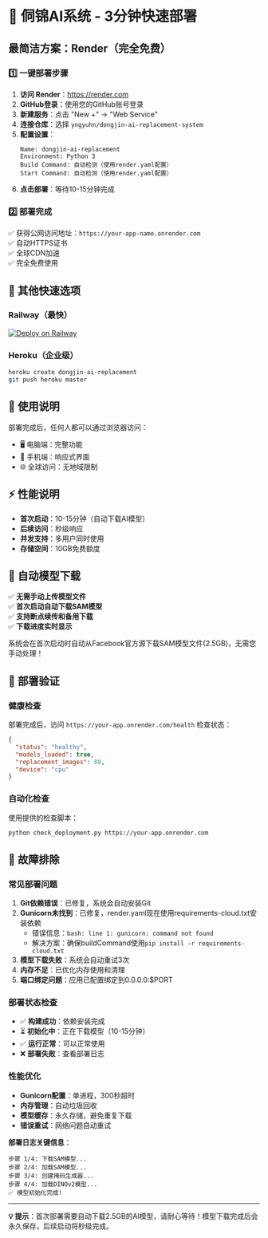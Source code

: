 # 🚀 侗锦AI系统 - 3分钟快速部署

## 最简洁方案：Render（完全免费）

### 1️⃣ 一键部署步骤

1. **访问 Render**：https://render.com
2. **GitHub登录**：使用您的GitHub账号登录
3. **新建服务**：点击 "New +" → "Web Service"
4. **连接仓库**：选择 `yngyuhn/dongjin-ai-replacement-system`
5. **配置设置**：
   ```
   Name: dongjin-ai-replacement
   Environment: Python 3
   Build Command: 自动检测（使用render.yaml配置）
   Start Command: 自动检测（使用render.yaml配置）
   ```
6. **点击部署**：等待10-15分钟完成

### 2️⃣ 部署完成

✅ 获得公网访问地址：`https://your-app-name.onrender.com`  
✅ 自动HTTPS证书  
✅ 全球CDN加速  
✅ 完全免费使用  

## 🎯 其他快速选项

### Railway（最快）
[![Deploy on Railway](https://railway.app/button.svg)](https://railway.app/new/template/new)

### Heroku（企业级）
```bash
heroku create dongjin-ai-replacement
git push heroku master
```

## 📱 使用说明

部署完成后，任何人都可以通过浏览器访问：
- 🖥️ 电脑端：完整功能
- 📱 手机端：响应式界面
- 🌐 全球访问：无地域限制

## ⚡ 性能说明

- **首次启动**：10-15分钟（自动下载AI模型）
- **后续访问**：秒级响应
- **并发支持**：多用户同时使用
- **存储空间**：10GB免费额度

## 🤖 自动模型下载

✅ **无需手动上传模型文件**  
✅ **首次启动自动下载SAM模型**  
✅ **支持断点续传和备用下载**  
✅ **下载进度实时显示**  

系统会在首次启动时自动从Facebook官方源下载SAM模型文件(2.5GB)，无需您手动处理！

## 🔧 部署验证

### 健康检查
部署完成后，访问 `https://your-app.onrender.com/health` 检查状态：
```json
{
  "status": "healthy",
  "models_loaded": true,
  "replacement_images": 80,
  "device": "cpu"
}
```

### 自动化检查
使用提供的检查脚本：
```bash
python check_deployment.py https://your-app.onrender.com
```

## 🔧 故障排除

### 常见部署问题
1. **Git依赖错误**：已修复，系统会自动安装Git
2. **Gunicorn未找到**：已修复，render.yaml现在使用requirements-cloud.txt安装依赖
   - 错误信息：`bash: line 1: gunicorn: command not found`
   - 解决方案：确保buildCommand使用`pip install -r requirements-cloud.txt`
3. **模型下载失败**：系统会自动重试3次
4. **内存不足**：已优化内存使用和清理
5. **端口绑定问题**：应用已配置绑定到0.0.0.0:$PORT

### 部署状态检查
- ✅ **构建成功**：依赖安装完成
- ⏳ **初始化中**：正在下载模型（10-15分钟）
- ✅ **运行正常**：可以正常使用
- ❌ **部署失败**：查看部署日志

### 性能优化
- **Gunicorn配置**：单进程，300秒超时
- **内存管理**：自动垃圾回收
- **模型缓存**：永久存储，避免重复下载
- **错误重试**：网络问题自动重试

**部署日志关键信息**：
```
步骤 1/4: 下载SAM模型...
步骤 2/4: 加载SAM模型...
步骤 3/4: 创建掩码生成器...
步骤 4/4: 加载DINOv2模型...
✅ 模型初始化完成!
```

---
**💡 提示**：首次部署需要自动下载2.5GB的AI模型，请耐心等待！模型下载完成后会永久保存，后续启动将秒级完成。
